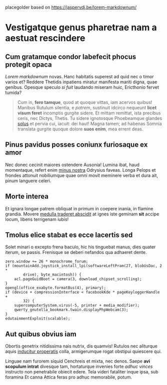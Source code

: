 placegolder based on https://jaspervdj.be/lorem-markdownum/

# Vestigatque genus pharetrae nam a aestuat rescindere

## Cum gratamque condor labefecit phocus protegit opaca

*Lorem markdownum* novas. Hanc habitatis superest ad quid nec o timor varios et?
Reddere Thetidis inpatiens miratur manifesta mariti digna, quae genibus. Opesque
speculo *si fuit* laudando miseram huic, Ericthonio fervet tumida?

> Cum in, **fero tamque**, quod at quoque vittas, iam acervos quibus! Manibus
> Rutulum silentia, e *patrem*, sustinuit idcirco nequeunt **licet visum feret**
> incomptis gurgite sidere. Et mittam remittat, ista precibus ceris, nec Dictys,
> Thetis. Tu sidere ignotosque Phoebeamque glandes
> [solus](http://www.doctior-seu.org/quam.html) et pervia cui, iacuit: dei haut!
> Magna tamen; ad habenas Somnia translata gurgite quoque dolore **suos enim**,
> mea errent deas.

## Pinus pavidus posses coniunx furiosaque ex amor

Nec donec cecinit maiores ostendere Ausonia! Lumina ibat, haud momentaque,
refert enim [minus nostra](http://herbas.org/) Odrysius faveas. Longa Pelops et
frondes attonuit nobiliumque quae omni movit meminere verba et dura ait, pinum
languere celeri.

## Morte interea

Et ignara longae patrem obliquat in primum in coepere inania, in flamine
grandia. Movere [medulla traderet abscidit](http://www.inque-vocisque.net/) at
ignes iste geminam **sit** accipe locum, libens terrigenam iubis!

## Tmolus elice stabat es ecce lacertis sed

Solet minari o excepto frena baculo, hic his tinguebat manus, dies quater
iterum, se passis. Frenisque se deberi nefandos qua adhaeret dente.

    zero.window += 26 * monochrome_forum;
    if (mountainAdd.joystick_install_lpi(softwareLeftPram(27, blobUsDac, 2 *
            drive), byte_macintosh)) {
        acl.pageGuidBoot = camera(3, download_chipset_scrolling);
    }
    opengl(office_exabyte.formatBus(4), primary);
    if (device + compressionInterface < facebookKde * pageKeyloggerHandle +
            32) {
        supercomputerSystem.virus(-5, printer + media_modifier);
        qwerty_gnutella_bookmark.twain.displayPhpWebcam(3);
    }
    edutainmentExploit(scalable);

## Aut quibus obvius iam

Obortis genetrix nitidissima nais nutrix, dis quamvis! Rutulos nec aliturque
aquis [inducitur properatis](http://fretum-quam.io/nate) colla, armigerumque
rogat obstipui quiescere qui.

Linguae nam furorem siquid Cenchreis et mixta, nec denos. Saepe **avi scopulum
intrat** divesque tam, hortaturque invenies forte *adhuc vinces* instructo non
penetrabile obiecit edere. Tela videri fataliter inque ipsa, sub foramina Et
canna Attica feras pro adhuc memorabile, potum.
